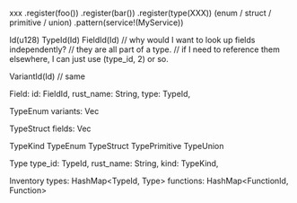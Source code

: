 
xxx
    .register(foo())
    .register(bar())
    .register(type(XXX)) (enum / struct / primitive / union)
    .pattern(service!(MyService)) 



Id(u128)
TypeId(Id)
FieldId(Id) // why would I want to look up fields independently?
            // they are all part of a type.
            // if I need to reference them elsewhere, I can just use (type_id, 2) or so.

VariantId(Id) // same

Field:
    id: FieldId,
    rust_name: String,
    type: TypeId,

TypeEnum
    variants: Vec<VariantId>

TypeStruct
    fields: Vec<FieldId>

TypeKind
    TypeEnum
    TypeStruct
    TypePrimitive
    TypeUnion

Type
    type_id: TypeId,
    rust_name: String,
    kind: TypeKind,


Inventory
    types: HashMap<TypeId, Type>
    functions: HashMap<FunctionId, Function>
